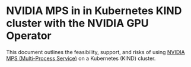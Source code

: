 # NVIDIA MPS in in Kubernetes KIND cluster with the NVIDIA GPU Operator

This document outlines the feasibility, support, and risks of using [NVIDIA MPS (Multi-Process Service)](https://docs.nvidia.com/deploy/mps/)  on a Kubernetes (KIND) cluster. 
